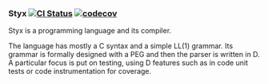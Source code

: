 ### Styx [![CI Status](https://travis-ci.org/BBasile/styx.svg)](https://travis-ci.org/BBasile/styx) [![codecov](https://codecov.io/gh/BBasile/styx/branch/master/graph/badge.svg)](https://codecov.io/gh/BBasile/styx)

Styx is a programming language and its compiler.

The language has mostly a C syntax and a simple LL(1) grammar.
Its grammar is formally designed with a PEG and then the parser is written in D.
A particular focus is put on testing, using D features such as in code unit tests or code instrumentation for coverage.
